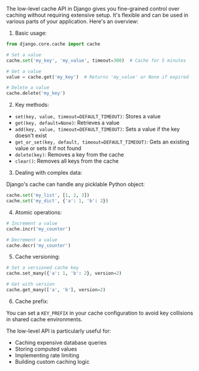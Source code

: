 The low-level cache API in Django gives you fine-grained control over caching without requiring extensive setup. It's flexible and can be used in various parts of your application. Here's an overview:

1. Basic usage:

```python
from django.core.cache import cache

# Set a value
cache.set('my_key', 'my_value', timeout=300)  # Cache for 5 minutes

# Get a value
value = cache.get('my_key')  # Returns 'my_value' or None if expired

# Delete a value
cache.delete('my_key')
```

2. Key methods:

- `set(key, value, timeout=DEFAULT_TIMEOUT)`: Stores a value
- `get(key, default=None)`: Retrieves a value
- `add(key, value, timeout=DEFAULT_TIMEOUT)`: Sets a value if the key doesn't exist
- `get_or_set(key, default, timeout=DEFAULT_TIMEOUT)`: Gets an existing value or sets it if not found
- `delete(key)`: Removes a key from the cache
- `clear()`: Removes all keys from the cache

3. Dealing with complex data:

Django's cache can handle any picklable Python object:

```python
cache.set('my_list', [1, 2, 3])
cache.set('my_dict', {'a': 1, 'b': 2})
```

4. Atomic operations:

```python
# Increment a value
cache.incr('my_counter')

# Decrement a value
cache.decr('my_counter')
```

5. Cache versioning:

```python
# Set a versioned cache key
cache.set_many({'a': 1, 'b': 2}, version=2)

# Get with version
cache.get_many(['a', 'b'], version=2)
```

6. Cache prefix:

You can set a `KEY_PREFIX` in your cache configuration to avoid key collisions in shared cache environments.

The low-level API is particularly useful for:
- Caching expensive database queries
- Storing computed values
- Implementing rate limiting
- Building custom caching logic
